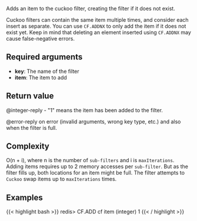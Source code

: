 Adds an item to the cuckoo filter, creating the filter if it does not exist.

Cuckoo filters can contain the same item multiple times, and consider each insert
as separate. You can use `CF.ADDNX` to only add the item if it does not
exist yet. Keep in mind that deleting an element inserted using `CF.ADDNX` may
cause false-negative errors.

## Required arguments

* **key**: The name of the filter
* **item**: The item to add

## Return value

@integer-reply - "1" means the item has been added to the filter.

@error-reply on error (invalid arguments, wrong key type, etc.) and also when the filter is full.

## Complexity

O(n + i), where n is the number of `sub-filters` and i is `maxIterations`.
Adding items requires up to 2 memory accesses per `sub-filter`.
But as the filter fills up, both locations for an item might be full. The filter
attempts to `Cuckoo` swap items up to `maxIterations` times.

## Examples

{{< highlight bash >}}
redis> CF.ADD cf item
(integer) 1
{{< / highlight >}}
